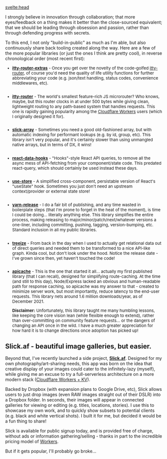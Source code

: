 <svelte:head>
  <title>Kevin R. Whitley - Open Source</title>
</svelte:head>

<style lang="scss">
  ul {
    font-size: 0.95em;

    li:not(:last-child) {
      margin-bottom: 2em;
    }
  }
</style>

I strongly believe in innovation through collaboration; that more eyes/feedback on a thing makes it better than the close-sourced equivalent; that we should be leading
through obsession and passion, rather than through defending progress with secrets.

To this end, I not only "build-in-public" as much as I'm able, but also continuously share back tooling created along the way. Here
are a few of the more popular libraries (or just the ones I think are pretty cool), in reverse chronological order (most recent first):

- **[itty-router-extras](https://www.npmjs.com/package/itty-router-extras)** - Once you get over the novelty of the code-golfed
  [itty-router](https://www.npmjs.com/package/itty-router), of course you'd need the quality of life utility functions for further abbreviating
  your code (e.g. json/text handling, status codes, convenience middlewares, etc).

- **[itty-router](https://www.npmjs.com/package/itty-route)** - The world's smallest feature-rich JS microrouter?  Who knows,
  maybe, but this router clocks in at under 500 bytes while giving clean, lightweight routing to any path-based system that
  handles requests.  This one is rapidly gaining popularity among the <a href="https://workers.cloudflare.com/">Cloudflare Workers</a>
  users (which I originally designed it for).

- **[slick-array](https://www.npmjs.com/package/slick-array)** - Sometimes you need a good old-fashioned array, but with automatic indexing for
  performant lookups (e.g. by id, group, etc).  This library isn't very popular, and it's certainly slower than using unmangled native arrays, but in terms of DX, it wins!

- **[react-data-hooks](https://www.npmjs.com/package/react-data-hooks)** - "Hooks"-style React API queries, to remove all the async mess of API-fetching from your component/state code. This
  predated react-query, which should certainly be used instead these days.

- **[use-store](https://www.npmjs.com/package/use-store)** - A simplified cross-component, persistable version of React's "useState" hook.
  Sometimes you just don't need an upstream context/provider or external state store!

- **[yarn-release](https://www.npmjs.com/package/yarn-release)** - I do a fair bit of publishing, and any time wasted in
  boilerplate steps (that I'm prone to forget in the heat of the moment), is time I could be doing... literally anything else.  This library
  simplifies the entire process, making releasing to major/minor/patch/next/whatever versions a one-liner, including committing, pushing,
  tagging, version-bumping, etc.  Standard inclusion in all my public libraries.

- **[treeize](https://www.npmjs.com/package/treeize)** - From back in the day when I used to actually get relational data out of direct
  queries and needed them to be transformed to a nice API-like graph.  Kinda cool, but don't look under the hood.  Notice the release date -
  I've grown since then, yet haven't touched the code!

- **[apicache](https://www.npmjs.com/package/apicache)** - This is the one that started it all... actually my first published
  library (that I can recall), designed for simplifying route-caching.  At the time (and still to this day), Node/Express lacked an obvious
  and human-readable path for response caching, so apicache was my answer to that - created to minimize server work, but most importantly, reduce
  latency to the end-user requests.  This library nets around 1.6 million downloads/year, as of December 2021.

  **Disclaimer:** Unfortunately, this library taught me many humbling lessons, like keeping the core vision lean (while flexible enough to extend), rather
  than over-committing on community feature requests... or the dangers of changing an API once in the wild.  I have a much greater
  appreciation for how hard it is to change directions once adoption has picked up!

## Slick.af - beautiful image galleries, but easier.

Beyond that, I've recently launched a side project, **<a href="https://slick.af">Slick.af</a>**.  Designed for my own photography/art-sharing needs,
this app was born on the idea that creative display of your images could cater to the infinitely-lazy (myself), while giving me an excuse to try a full-serverless
architecture on a more modern stack (<a href="https://workers.cloudflare.com/">Cloudflare Workers + KV</a>).

Backed by Dropbox (with expansion plans to Google Drive, etc), Slick allows users to just drop images (even RAW images straight out of their DSLR) into a
Dropbox folder.  In seconds, their images will appear in connected galleries for viewing or editing (e.g. titles, locations, stories).  I use this to
showcase my own work, and to quickly show subsets to potential clients (e.g. black and white vertical shots).  I built it for me, but decided it would be a
fun thing to share!

Slick is available for public signup today, and is provided free of charge, without ads or information gathering/selling - thanks in part to the incredible pricing model of <a href="https://workers.cloudflare.com/">Workers</a>.

But if it gets popular, I'll probably go broke...

